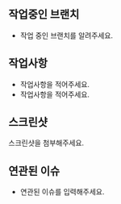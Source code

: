 
## 작업중인 브랜치
- 작업 중인 브랜치를 알려주세요.

## 작업사항
* 작업사항을 적어주세요.
* 작업사항을 적어주세요.

## 스크린샷
스크린샷을 첨부해주세요.

## 연관된 이슈
- 연관된 이슈를 입력해주세요.
